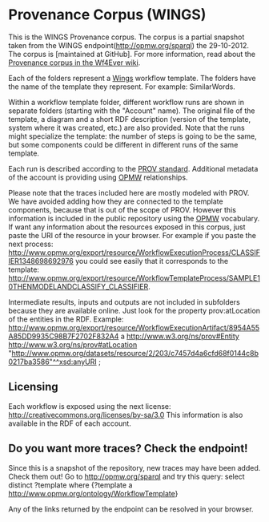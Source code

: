 Provenance Corpus (WINGS)
=================

This is the WINGS Provenance corpus. The corpus is a partial snapshot taken from the 
WINGS endpoint(http://opmw.org/sparql) the 29-10-2012. The corpus is 
[maintained at GitHub]. For more information, read about the 
[Provenance corpus in the Wf4Ever wiki](http://www.wf4ever-project.org/wiki/display/docs/Provenance+corpus).

Each of the folders represent a [Wings](http://www.wings-workflows.org/) 
workflow template. The folders have the name of the template they represent. For example:
SimilarWords.

Within a workflow template folder, different workflow runs are shown in separate folders (starting with
the "Account" name). The original file of the template, a diagram and a short RDF description 
(version of the template, system where it was created, etc.) are also provided. Note that the runs
might specialize the template: the number of steps is going to be the same, but some components could
be different in different runs of the same template.

Each run is described according to the [PROV standard](http://www.w3.org/TR/prov-o/).
Additional metadata of the account is providing using [OPMW](http://www.opmw.org/model/OPMW/) relationships.

Please note that the traces included here are mostly modeled with PROV. We have avoided adding
how they are connected to the template components, because that is out of the scope of PROV.
However this information is included in the public repository using the [OPMW](http://www.opmw.org/model/OPMW/) vocabulary.
If want any information about the resources exposed in this corpus, just paste the URI
of the resource in your browser. For example if you paste the next process:
http://www.opmw.org/export/resource/WorkflowExecutionProcess/CLASSIFIER1348698692976 you could see easily that it corresponds to the template:
http://www.opmw.org/export/resource/WorkflowTemplateProcess/SAMPLE10THENMODELANDCLASSIFY_CLASSIFIER.

Intermediate results, inputs and outputs are not included in subfolders because they are available online. Just look for the property
prov:atLocation of the entities in the RDF.
Example: <http://www.opmw.org/export/resource/WorkflowExecutionArtifact/8954A55A85DD9935C98B7F2702F832A4> a <http://www.w3.org/ns/prov#Entity>
				<http://www.w3.org/ns/prov#atLocation> "http://www.opmw.org/datasets/resource/2/203/c7457d4a6cfd68f0144c8b0217ba3586"^^xsd:anyURI ;

Licensing
---------

Each workflow is exposed using the next license:
http://creativecommons.org/licenses/by-sa/3.0
This information is also available in the RDF of each account.

Do you want more traces? Check the endpoint!
---------
Since this is a snapshot of the repository, new traces may have been added.
Check them out!
Go to http://opmw.org/sparql
and try this query: 
select distinct ?template where {?template a <http://www.opmw.org/ontology/WorkflowTemplate>}

Any of the links returned by the endpoint can be resolved in your browser.

